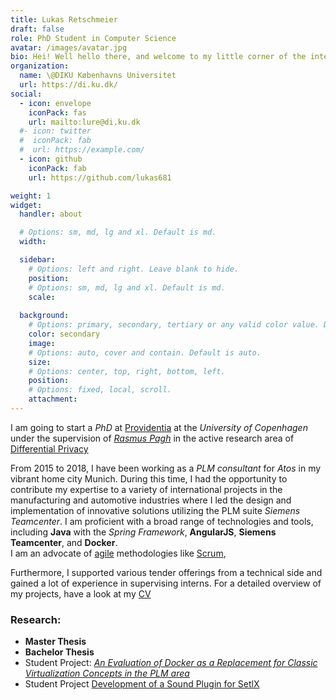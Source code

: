 ```yaml
---
title: Lukas Retschmeier
draft: false
role: PhD Student in Computer Science
avatar: /images/avatar.jpg
bio: Hei! Well hello there, and welcome to my little corner of the internet! 
organization:
  name: \@DIKU Københavns Universitet
  url: https://di.ku.dk/
social:
  - icon: envelope
    iconPack: fas
    url: mailto:lure@di.ku.dk
  #- icon: twitter
  #  iconPack: fab
  #  url: https://example.com/
  - icon: github
    iconPack: fab
    url: https://github.com/lukas681

weight: 1
widget:
  handler: about

  # Options: sm, md, lg and xl. Default is md.
  width:

  sidebar:
    # Options: left and right. Leave blank to hide.
    position:
    # Options: sm, md, lg and xl. Default is md.
    scale:
  
  background:
    # Options: primary, secondary, tertiary or any valid color value. Default is primary.
    color: secondary
    image:
    # Options: auto, cover and contain. Default is auto.
    size:
    # Options: center, top, right, bottom, left.
    position:
    # Options: fixed, local, scroll.
    attachment: 
---
```


I am going to start a *PhD* at <a href="">Providentia</a> at the *University of Copenhagen* under the supervision of <a href="https://rasmuspagh.net/">*Rasmus Pagh*</a> in the active research area of <a href="https://en.wikipedia.org/wiki/Differential_privacy">Differential Privacy</a>

From 2015 to 2018, I have been working as a _PLM consultant_ for _Atos_ in my vibrant home city Munich. 
During this time, I had the opportunity to contribute my expertise to a variety of international projects in the manufacturing and automotive industries where I led the design and implementation of innovative solutions utilizing the PLM suite *Siemens Teamcenter*.
I am proficient with a broad range of technologies and tools, including **Java** with the *Spring Framework*, **AngularJS**, **Siemens Teamcenter**, and **Docker**.  
I am an advocate of <a href="https://agilemanifesto.org/">agile</a> methodologies like <a href="https://www.scrum.org/resources/what-scrum-module">Scrum</a>,

Furthermore, I supported various tender offerings from a technical side and gained a lot of experience in supervising interns.
For a detailed overview of my projects, have a look at my <a href="docs/main.pdf">CV</a>

### Research:

* **Master Thesis**
* **Bachelor Thesis**
* Student Project: <a href="docs/papers/T2000.pdf">*An Evaluation of Docker as a Replacement for Classic Virtualization Concepts in the PLM area*</a>
* Student Project <a href="/docs/papers/soundplugin-setlx.pdf">Development of a Sound Plugin for SetlX</a>